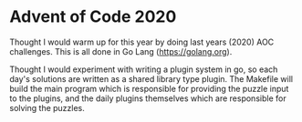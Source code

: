 # Advent of Code 2020

Thought I would warm up for this year by doing last years (2020) AOC challenges.
This is all done in Go Lang (https://golang.org).

Thought I would experiment with writing a plugin system in go, so each day's solutions are written
as a shared library type plugin.  The Makefile will build the main program which is responsible for
providing the puzzle input to the plugins, and the daily plugins themselves which are responsible for
solving the puzzles.
